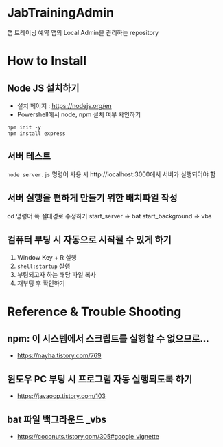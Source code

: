 # JabTrainingAdmin

잽 트레이닝 예약 앱의 Local Admin을 관리하는 repository

# How to Install

## Node JS 설치하기

- 설치 페이지 : https://nodejs.org/en
- Powershell에서 node, npm 설치 여부 확인하기

```
npm init -y
npm install express
```

## 서버 테스트

`node server.js` 명령어 사용 시 http://localhost:3000에서 서버가 실행되어야 함

## 서버 실행을 편하게 만들기 위한 배치파일 작성

cd 명령어 쪽 절대경로 수정하기
start_server => bat
start_background => vbs

## 컴퓨터 부팅 시 자동으로 시작될 수 있게 하기

1. Window Key + R 실행
2. `shell:startup` 실행
3. 부팅되고자 하는 해당 파일 복사
4. 재부팅 후 확인하기

# Reference & Trouble Shooting

## npm: 이 시스템에서 스크립트를 실행할 수 없으므로...

- https://nayha.tistory.com/769

## 윈도우 PC 부팅 시 프로그램 자동 실행되도록 하기

- https://javaoop.tistory.com/103

## bat 파일 백그라운드 \_vbs

- https://coconuts.tistory.com/305#google_vignette

